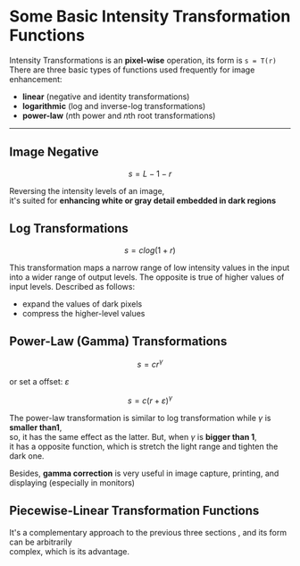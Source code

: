 # Some Basic Intensity Transformation Functions
Intensity Transformations is an **pixel-wise** operation, its form is ```s = T(r)```  
There are three basic types of functions used frequently for image enhancement:

* **linear** (negative and identity transformations)
* **logarithmic** (log and inverse-log transformations)
* **power-law** (*n*th power and *n*th root transformations)
---
## Image Negative
$$
s = L - 1 - r
$$

Reversing the intensity levels of an image,  
it's suited for **enhancing white or gray detail embedded in dark regions**

## Log Transformations
$$
s = c log (1 + r)
$$

This transformation maps a narrow range of low intensity values in the input  
into a wider range of output levels. The opposite is true of higher values of input levels.
Described as follows:

* expand the values of dark pixels
* compress the higher-level values
## Power-Law (Gamma) Transformations
$$
s = c r^\gamma
$$

or set a offset:  $\varepsilon$

$$
s = c (r + \varepsilon)^\gamma
$$

The power-law transformation is similar to log transformation while $\gamma$ is **smaller than1**,  
so, it has the same effect as the latter.
But, when $\gamma$ is **bigger than 1**,  
it has a opposite function, which is stretch the light range and tighten the dark one.

Besides, **gamma correction** is very useful in image capture, printing, and displaying (especially in monitors)
## Piecewise-Linear Transformation Functions
It's a complementary approach to the previous three sections , and its form can be arbitrarily  
complex, which is its advantage.